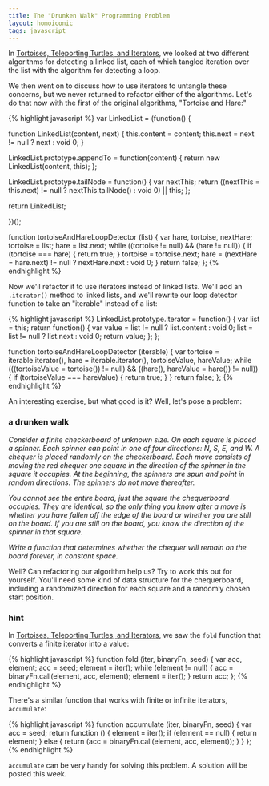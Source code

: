 ```yaml
---
title: The "Drunken Walk" Programming Problem
layout: homoiconic
tags: javascript
---
```


In [Tortoises, Teleporting Turtles, and Iterators](http://braythwayt.com/2013/02/15/turtles-and-iterators.js.html), we looked at two different algorithms for detecting a linked list, each of which tangled iteration over the list with the algorithm for detecting a loop.

We then went on to discuss how to use iterators to untangle these concerns, but we never returned to refactor either of the algorithms. Let's do that now with the first of the original algorithms, "Tortoise and Hare:"

{% highlight javascript %}
var LinkedList = (function() {

  function LinkedList(content, next) {
    this.content = content;
    this.next = next != null ? next : void 0;
  }

  LinkedList.prototype.appendTo = function(content) {
    return new LinkedList(content, this);
  };

  LinkedList.prototype.tailNode = function() {
    var nextThis;
    return ((nextThis = this.next) != null ? nextThis.tailNode() : void 0) || this;
  };

  return LinkedList;

})();

function tortoiseAndHareLoopDetector (list) {
  var hare, tortoise, nextHare;
  tortoise = list;
  hare = list.next;
  while ((tortoise != null) && (hare != null)) {
    if (tortoise === hare) {
      return true;
    }
    tortoise = tortoise.next;
    hare = (nextHare = hare.next) != null ? nextHare.next : void 0;
  }
  return false;
};
{% endhighlight %}

Now we'll refactor it to use iterators instead of linked lists. We'll add an `.iterator()` method to linked lists, and we'll rewrite our loop detector function to take an "iterable" instead of a list:

{% highlight javascript %}
LinkedList.prototype.iterator = function() {
  var list = this;
  return function() {
    var value = list != null ? list.content : void 0;
    list = list != null ? list.next : void 0;
    return value;
  };
};

function tortoiseAndHareLoopDetector (iterable) {
  var tortoise = iterable.iterator(),
      hare = iterable.iterator(), 
      tortoiseValue, 
      hareValue;
  while (((tortoiseValue = tortoise()) != null) && ((hare(), hareValue = hare()) != null)) {
    if (tortoiseValue === hareValue) {
      return true;
    }
  }
  return false;
};
{% endhighlight %}

An interesting exercise, but what good is it? Well, let's pose a problem:

### a drunken walk

*Consider a finite checkerboard of unknown size. On each square is placed a spinner. Each spinner can point in one of four directions: N, S, E, and W. A chequer is placed randomly on the checkerboard. Each move consists of moving the red chequer one square in the direction of the spinner in the square it occupies. At the beginning, the spinners are spun and point in random directions. The spinners do not move thereafter.*

*You cannot see the entire board, just the square the chequerboard occupies. They are identical, so the only thing you know after a move is whether you have fallen off the edge of the board or whether you are still on the board. If you are still on the board, you know the direction of the spinner in that square.*

*Write a function that determines whether the chequer will remain on the board forever, in constant space.*

Well? Can refactoring our algorithm help us? Try to work this out for yourself. You'll need some kind of data structure for the chequerboard, including a randomized direction for each square and a randomly chosen start position.

### hint

In [Tortoises, Teleporting Turtles, and Iterators](http://braythwayt.com/2013/02/15/turtles-and-iterators.js.html), we saw the `fold` function that converts a finite iterator into a value:

{% highlight javascript %}
function fold (iter, binaryFn, seed) {
  var acc, element;
  acc = seed;
  element = iter();
  while (element != null) {
    acc = binaryFn.call(element, acc, element);
    element = iter();
  }
  return acc;
};
{% endhighlight %}

There's a similar function that works with finite or infinite iterators, `accumulate`:

{% highlight javascript %}
function accumulate (iter, binaryFn, seed) {
  var acc = seed;
  return function () {
    element = iter();
    if (element == null) {
      return element;
    }
    else {
      return (acc = binaryFn.call(element, acc, element));
    }
  }
};
{% endhighlight %}

`accumulate` can be very handy for solving this problem. A solution will be posted this week.